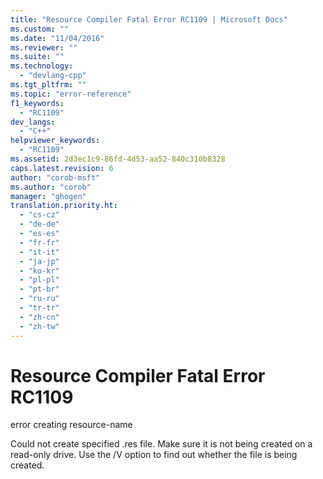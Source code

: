 ```yaml
---
title: "Resource Compiler Fatal Error RC1109 | Microsoft Docs"
ms.custom: ""
ms.date: "11/04/2016"
ms.reviewer: ""
ms.suite: ""
ms.technology: 
  - "devlang-cpp"
ms.tgt_pltfrm: ""
ms.topic: "error-reference"
f1_keywords: 
  - "RC1109"
dev_langs: 
  - "C++"
helpviewer_keywords: 
  - "RC1109"
ms.assetid: 2d3ec1c9-86fd-4d53-aa52-840c310b8328
caps.latest.revision: 6
author: "corob-msft"
ms.author: "corob"
manager: "ghogen"
translation.priority.ht: 
  - "cs-cz"
  - "de-de"
  - "es-es"
  - "fr-fr"
  - "it-it"
  - "ja-jp"
  - "ko-kr"
  - "pl-pl"
  - "pt-br"
  - "ru-ru"
  - "tr-tr"
  - "zh-cn"
  - "zh-tw"
---
```

# Resource Compiler Fatal Error RC1109
error creating resource-name  
  
 Could not create specified .res file. Make sure it is not being created on a read-only drive. Use the /V option to find out whether the file is being created.